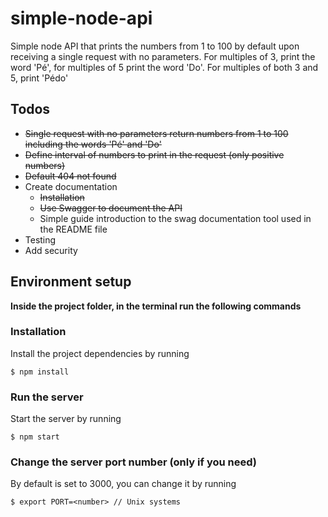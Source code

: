 # simple-node-api

Simple node API that prints the numbers from 1 to 100 by default upon receiving a single request with no parameters.
For multiples of 3, print the word 'Pé', for multiples of 5 print the word 'Do'. For multiples of both 3 and 5, print 'Pédo'

## Todos

- ~~Single request with no parameters return numbers from 1 to 100 including the words 'Pé' and 'Do'~~
- ~~Define interval of numbers to print in the request (only positive numbers)~~
- ~~Default 404 not found~~
- Create documentation
    - ~~Installation~~
    - ~~Use Swagger to document the API~~
    - Simple guide introduction to the swag documentation tool used in the README file
- Testing
- Add security

## Environment setup

**Inside the project folder, in the terminal run the following commands**  

### Installation
Install the project dependencies by running 
```
$ npm install
```

### Run the server
Start the server by running
```
$ npm start
```

### Change the server port number (only if you need)
By default is set to 3000, you can change it by running

```
$ export PORT=<number> // Unix systems
```
